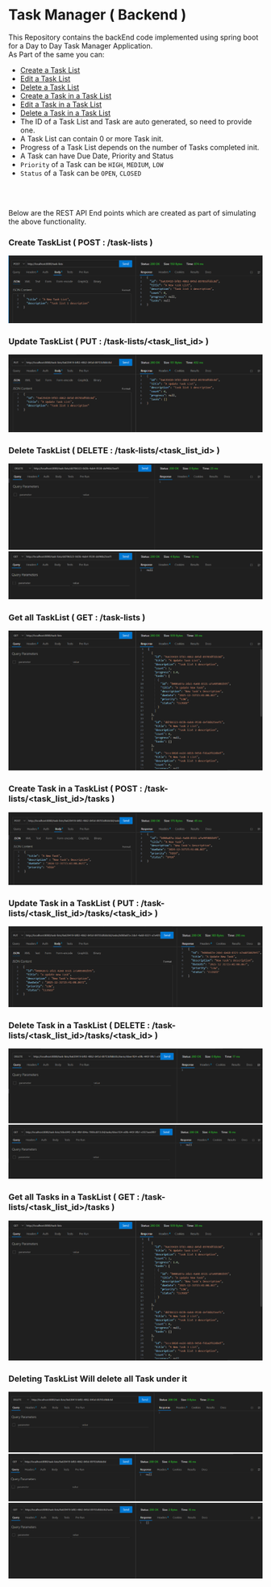 # Task Manager ( Backend )

This Repository contains the backEnd code implemented using spring boot for a Day to Day Task Manager Application.<br>
As Part of the same you can:
- [Create a Task List](#create-tasklist--post--task-lists-)
- [Edit a Task List](#update-tasklist--put--task-liststask_list_id-)
- [Delete a Task List](#delete-tasklist--delete--task-liststask_list_id-)
- [Create a Task in a Task List](#create-task-in-a-tasklist--post--task-liststask_list_idtasks-)
- [Edit a Task in a Task List](#update-task-in-a-tasklist--put---task-liststask_list_idtaskstask_id-)
- [Delete a Task in a Task List](#delete-task-in-a-tasklist--delete--task-liststask_list_idtaskstask_id-)
- The ID of a Task List and Task are auto generated, so need to provide one.
- A Task List can contain 0 or more Task init.
- Progress of a Task List depends on the number of Tasks completed init.
- A Task can have Due Date, Priority and Status
- `Priority` of a Task can be `HIGH`, `MEDIUM`, `LOW`
- `Status` of a Task can be `OPEN`, `CLOSED`

<br><br>


Below are the REST API End points which are created as part of simulating the above functionality.


### Create TaskList ( POST : /task-lists )

![createTaskList](./snaps/create_task_list.PNG)

### Update TaskList ( PUT : /task-lists/<task_list_id> )

![updateTaskList](./snaps/update_a_task_list.PNG)

### Delete TaskList ( DELETE : /task-lists/<task_list_id> )

![deleteTaskList](./snaps/delete_a_task_list.PNG)
![deleteTaskListVerify](./snaps/delete_a_task_list_get.PNG)

### Get all TaskList ( GET : /task-lists )

![getAllTaskList](./snaps/get_all_task_list.PNG)


### Create Task in a TaskList ( POST : /task-lists/<task_list_id>/tasks )

![createTaskInTaskList](./snaps/create_a_task_in_a_task_list.PNG)

### Update Task in a TaskList ( PUT :  /task-lists/<task_list_id>/tasks/<task_id> )

![updateTaskInTaskList](./snaps/update_a_task_in_a_task_list.PNG)

### Delete Task in a TaskList ( DELETE : /task-lists/<task_list_id>/tasks/<task_id> )

![deleteTaskFromATaskList](./snaps/delete_a_task_in_a_task_list.PNG)
![deleteTaskFromATaskListVerify](./snaps/delete_a_task_in_a_task_list_get.PNG)

### Get all Tasks in a TaskList ( GET : /task-lists/<task_list_id>/tasks )

![getAllTaskFromATaskList](./snaps/get_all_task_list.PNG)


### Deleting TaskList Will delete all Task under it

![deleteTaskListWillDeleteAllTaskUnderIt](./snaps/delete_a_task_list_will_delete_all_task_under_it.PNG)
![deleteTaskListWillDeleteAllTaskUnderItListVerify](./snaps/delete_a_task_list_will_delete_all_task_under_it_getList.PNG)
![deleteTaskListWillDeleteAllTaskUnderItTasksVerify](./snaps/delete_a_task_list_will_delete_all_task_under_it_getTasks.PNG)